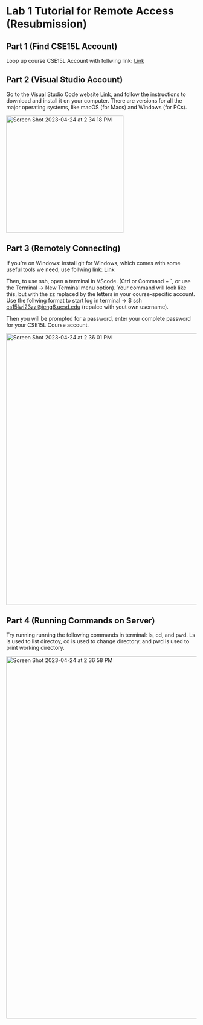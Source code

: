 # Lab 1 Tutorial for Remote Access (Resubmission)
## Part 1 (Find CSE15L Account)
Loop up course CSE15L Account with follwing link:
[Link](https://sdacs.ucsd.edu/~icc/index.php)


## Part 2 (Visual Studio Account)
Go to the Visual Studio Code website [Link](https://code.visualstudio.com/), and follow the instructions to download and install it on your computer. There are versions for all the major operating systems, like macOS (for Macs) and Windows (for PCs).


<img width="310" alt="Screen Shot 2023-04-24 at 2 34 18 PM" src="https://user-images.githubusercontent.com/130106644/234123036-985d6656-315e-402a-bc66-8179f71efd51.png">



## Part 3 (Remotely Connecting)
 If you’re on Windows: install git for Windows, which comes with some useful tools we need, use follwing link:
 [Link](https://gitforwindows.org/)
 
Then, to use ssh, open a terminal in VScode. (Ctrl or Command + `, or use the Terminal → New Terminal menu option). Your command will look like this, but with the zz replaced by the letters in your course-specific account. Use the follwing format to start log in terminal -> $ ssh cs15lwi23zz@ieng6.ucsd.edu (repalce with yout own username).

Then you will be prompted for a password, enter your complete password for your CSE15L Course account.

<img width="719" alt="Screen Shot 2023-04-24 at 2 36 01 PM" src="https://user-images.githubusercontent.com/130106644/234123381-62c3b3dc-6b7b-4db7-8030-985a4e659dc4.png">


## Part 4 (Running Commands on Server)
Try running running the following commands in terminal: ls, cd, and pwd. Ls is used to list directoy, cd is used to change directory, and pwd is used to print working directory.


<img width="960" alt="Screen Shot 2023-04-24 at 2 36 58 PM" src="https://user-images.githubusercontent.com/130106644/234123101-574863b4-d9d7-4918-8a6f-814049360373.png">

